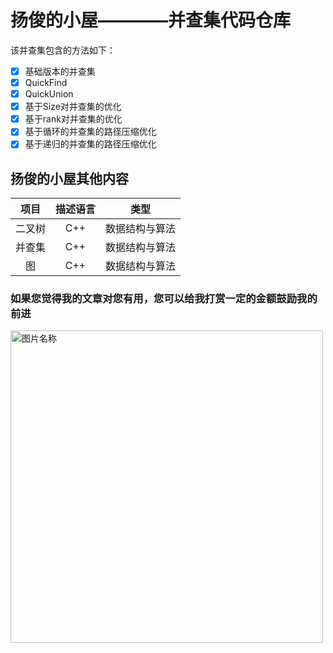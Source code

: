 # 扬俊的小屋————并查集代码仓库

该并查集包含的方法如下：
- [x] 基础版本的并查集
- [x] QuickFind
- [x] QuickUnion
- [x] 基于Size对并查集的优化
- [x] 基于rank对并查集的优化
- [x] 基于循环的并查集的路径压缩优化
- [x] 基于递归的并查集的路径压缩优化

## 扬俊的小屋其他内容

项目 | 描述语言 | 类型
:---:|:--------:|:----:
二叉树 | C++ | 数据结构与算法
并查集 | C++ | 数据结构与算法 
图     | C++ | 数据结构与算法



### 如果您觉得我的文章对您有用，您可以给我打赏一定的金额鼓励我的前进 

<img src="http://ww1.sinaimg.cn/large/0060lm7Tly1fmlyfhapirj30p00qadj6.jpg" width = "500" height = "500" alt="图片名称" align=center />

